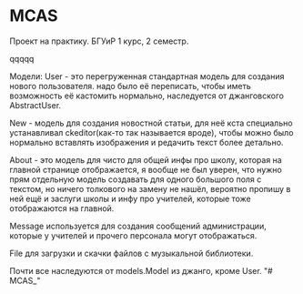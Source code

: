 # MCAS
Проект на практику. БГУиР 1 курс, 2 семестр.

qqqqq

Модели:
User - это перегруженная стандартная модель для создания нового пользователя. надо было её переписать, чтобы иметь возможность её кастомить нормально, наследуется от джанговского AbstractUser.

New - модель для создания новостной статьи, для неё кста специально устанавливал ckeditor(как-то так называется вроде), чтобы можно было нормально вставлять изображения и редачить текст более детально.

About - это модель для чисто для общей инфы про школу, которая на главной странице отображается, я вообще не был уверен, что нужно прям отдельную модель создавать для одного большого поля с текстом, но ничего толкового на замену не нашёл, вероятно пропишу в ней ещё и заслуги школы и инфу про учителей, которые тоже отображаются на главной. 

Message используется для создания сообщений администрации, которые у учителей и прочего персонала могут отображаться.

File для загрузки и скачки файлов с музыкальной библиотеки.

Почти все наследуются от models.Model из джанго, кроме User.
"# MCAS_" 
